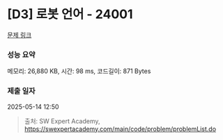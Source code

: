 # [D3] 로봇 언어 - 24001 

[문제 링크](https://swexpertacademy.com/main/code/problem/problemDetail.do?contestProbId=AZVqPrHaAy_HBIOy) 

### 성능 요약

메모리: 26,880 KB, 시간: 98 ms, 코드길이: 871 Bytes

### 제출 일자

2025-05-14 12:50



> 출처: SW Expert Academy, https://swexpertacademy.com/main/code/problem/problemList.do